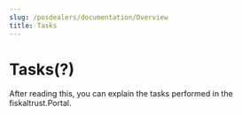 ```yaml
---
slug: /posdealers/documentation/Overview
title: Tasks
---
```

# Tasks(?)

After reading this, you can explain the tasks performed in the fiskaltrust.Portal.
